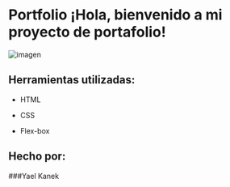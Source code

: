 # Portfolio ¡Hola, bienvenido a mi proyecto de portafolio!

![imagen](![yuuri](https://github.com/user-attachments/assets/5ca7e247-3c59-48cc-b6ab-62194b720967)
)  
## Herramientas utilizadas:

* HTML

* CSS

* Flex-box

## Hecho por:

###Yael Kanek
